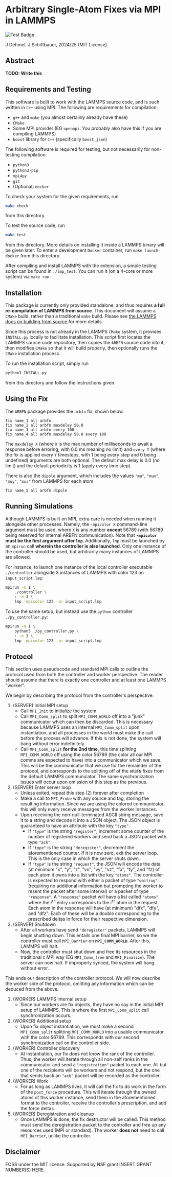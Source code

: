 
# Arbitrary Single-Atom Fixes via MPI in LAMMPS

![Test Badge](https://github.com/jorbDehmel/lammps_arb_fn/actions/workflows/ci-test.yml/badge.svg)

J Dehmel, J Schiffbauer, 2024/25 (MIT License)

## Abstract

**TODO: Write this**

## Requirements and Testing

This software is built to work with the LAMMPS source code, and
is such written in `C++` using MPI. The following are
requirements for compilation:
- `g++` and `make` (you almost certainly already have these)
- `CMake`
- Some MPI provider (EG `openmpi`: You probably also have this
    if you are compiling LAMMPS)
- `boost` library for `C++` (specifically `boost_json`)

The following software is required for testing, but not
necessarily for non-testing compilation.
- `python3`
- `python3-pip`
- `mpi4py`
- `git`
- (Optional) `docker`

To check your system for the given requirements, run
```sh
make check
```
from this directory.

To test the source code, run
```sh
make test
```
from this directory. More details on installing it inside a
LAMMPS binary will be given later. To enter a development
`Docker` container, run `make launch-docker` from this
directory.

After compiling and install LAMMPS with the extension, a simple
testing script can be found in `./lmp_test`. You can run it
(on a 4-core or more system) via `make run`.

## Installation

This package is currently only provided standalone, and thus
requires **a full re-compilation of LAMMPS from source**. This
document will assume a `CMake` build, rather than a traditional
`make` build. Please see
[the LAMMPS docs on building from source](https://docs.lammps.org/Build.html)
for more details.

Since this process is not already in the LAMMPS `CMake` system,
it provides `INSTALL.py` locally to facilitate installation.
This script first locates the LAMMPS source code repository,
then copies the `ARBFN` source code into it, then modifies
`CMake` so that it will build properly, then optionally runs the
`CMake` installation process.

To run the installation script, simply run
```sh
python3 INSTALL.py
```
from this directory and follow the instructions given.

## Using the Fix

The `ARBFN` package provides the `arbfn` fix, shown below.

```lammps
fix name_1 all arbfn
fix name_2 all arbfn maxdelay 50.0
fix name_3 all arbfn every 100
fix name_4 all arbfn maxdelay 50.0 every 100
```

The `maxdelay X` (where `X` is the max number of milliseconds to
await a response before erroring, with $0.0$ ms meaning no
limit) and `every Y` (where the fix is applied every `Y`
timesteps, with $1$ being every step and $0$ being undefined)
arguments are both optional. The default max delay is $0.0$ (no
limit) and the default periodicity is $1$ (apply every
time step).

There is also the `dipole` argument, which includes the values
`"mu"`, `"mux"`, `"muy"`, `"muz"` from LAMMPS for each atom.

```lammps
fix name_5 all arbfn dipole
```

## Running Simulations

Although LAMMPS is built on MPI, extra care is needed when
running it alongside other processes. Namely, the `-mpicolor X`
command-line argument must be used, where `X` is any number
**except** 56789 (with 56789 being reserved for internal ARBFN
communication). Note that
**`-mpicolor` must be the first argument after `lmp`**.
Additionally, `lmp` must be launched by an `mpirun` call
**wherein the controller is also launched**. Only one instance
of the controller should be used, but arbitrarily many instances
of LAMMPS are allowed.

For instance, to launch one instance of the local controller
executable `./controller` alongside 3 instances of LAMMPS with
color $123$ on `input_script.lmp`:

```sh
mpirun -n 1 \
    ./controller \
    : -n 3 \
    lmp -mpicolor 123 -in input_script.lmp
```

To use the same setup, but instead use the `python` controller
`./py_controller.py`:

```sh
mpirun -n 1 \
    python3 ./py_controller.py \
    : -n 3 \
    lmp -mpicolor 123 -in input_script.lmp
```

## Protocol

This section uses pseudocode and standard MPI calls to outline
the protocol used from both the controller and worker
perspective. The reader should assume that there is exactly one
controller and at least one LAMMPS "worker".

We begin by describing the protocol from the controller's
perspective.

1) (SERVER) Initial MPI setup
    - Call `MPI_Init` to initialize the system
    - Call `MPI_Comm_split` to split `MPI_COMM_WORLD` off into
        a "junk" communicator which can then be discarded. This
        is necessary because LAMMPS uses an internal
        `MPI_Comm_split` upon instantiation, and all processes
        in the world must make the call before the process will
        advance. If this is not done, the system will hang
        without error indefinitely.
    - Call `MPI_Comm_split` **for the 2nd time**, this time
        splitting `MPI_COMM_WORLD` off using the color $56789$
        (the color all our MPI comms are expected to have) into
        a communicator which we save. This will be the
        communicator that we use for the remainder of the
        protocol, and corresponds to the splitting off of the
        `ARBFN` fixes from the default LAMMPS communicator. The
        same synchronization issues will occur upon omission of
        this step as the previous.
2) (SERVER) Enter server loop
    - Unless exited, repeat this step (2) forever after completion
    - Make a call to `MPI_Probe` with any source and tag,
        storing the resulting information. Since we are using
        the colored communicator, this will only every receive
        messages from the worker instances.
    - Upon receiving the non-null-terminated ASCII string
        message, save it to a string and decode it into a JSON
        object. The JSON object is guaranteed to have an
        attribute with the key `"type"`.
        - If `"type"` is the string `"register"`, increment some
            counter of the number of registered workers and send
            back a JSON packet with type `"ack"`.
        - If `"type"` is the string `"deregister"`, decrement
            the aforementioned counter. If it is now zero, exit
            the server loop. This is the only case in which the
            server shuts down.
        - If `"type"` is the string `"request"`, the JSON will
            encode the data (at minimum "x", "y", "z", "vx",
            "vy", "vz", "fx", "fy", and "fz) of each atom it
            owns into a list with the key `"atoms"`. The
            controller is expected to respond with either a
            packet of type `"waiting"` (requiring no additional
            information but prompting the worker to resent the
            packet after some interval) or a packet of type
            `"response"`. A `"response"` packet will have a list
            called `"atoms"` where the $i^\texttt{th}$ entry
            corresponds to the $i^\texttt{th}$ atom in the
            request. Each atom in the response will have (at
            minimum) "dfx", "dfy", and "dfz". Each of these will
            be a double corresponding to the prescribed deltas
            in force for their respective dimension.
3) (SERVER) Shutdown
    - After all workers have send `"deregister"` packets, LAMMPS
        will begin shutting down. This entails one final MPI
        barrier, so we the controller must call `MPI_Barrier`
        on **`MPI_COMM_WORLD`**. After this, LAMMPS will halt.
    - Now, the controller must shut down and free its resources
        in the traditional `C` MPI way (EG `MPI_Comm_free` and
        `MPI_Finalize`). The server can now halt. If improperly
        synced, the system will hang without error.

This ends our description of the controller protocol. We will
now describe the worker side of the protocol, omitting any
information which can be deduced from the above.

1) (WORKER) LAMMPS internal setup
    - Since our workers are fix objects, they have no say in the
        initial MPI setup of LAMMPS. This is where the first
        `MPI_Comm_split` call synchronization occurs.
2) (WORKER) Additional setup
    - Upon fix object instantiation, we must make a second
        `MPI_Comm_split` splitting `MPI_COMM_WORLD` into a
        usable communicator with the color $56789$. This
        corresponds with our second synchronization call on the
        controller side.
3) (WORKER) Controller discovery
    - At instantiation, our fix does not know the rank of the
        controller. Thus, the worker will iterate through all
        non-self ranks in the communicator and send a
        `"registration"` packet to each one. All but one of the
        recipients will be workers and not respond, but the one
        that sends back an `"ack"` packet will be recorded as
        the controller.
4) (WORKER) Work
    - For as long as LAMMPS lives, it will call the fix to do
        work in the form of the `post_force` procedure. This
        will iterate through the owned atoms of this worker
        instance, send them in the aforementioned format to the
        controller, receive the controller's prescription, and
        add the force deltas.
5) (WORKER) Deregistration and cleanup
    - Once LAMMPS is done, the fix destructor will be called.
        This method must send the deregistration packet to the
        controller and free up any resources used (MPI or
        standard). The worker **does not** need to call
        `MPI_Barrier`, unlike the controller.

## Disclaimer

FOSS under the MIT license. Supported by NSF grant
INSERT GRANT NUMBER(S) HERE.
